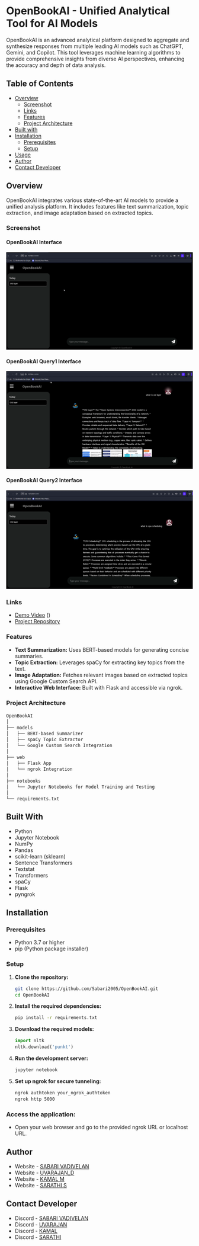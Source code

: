 # OpenBookAI - Unified Analytical Tool for AI Models

OpenBookAI is an advanced analytical platform designed to aggregate and synthesize responses from multiple leading AI models such as ChatGPT, Gemini, and Copilot. This tool leverages machine learning algorithms to provide comprehensive insights from diverse AI perspectives, enhancing the accuracy and depth of data analysis.

## Table of Contents

- [Overview](#overview)
  - [Screenshot](#screenshot)
  - [Links](#links)
  - [Features](#features)
  - [Project Architecture](#project-architecture)
- [Built with](#built-with)
- [Installation](#installation)
  - [Prerequisites](#prerequisites)
  - [Setup](#setup)
- [Usage](#usage)
- [Author](#author)
- [Contact Developer](#contact-developer)

## Overview

OpenBookAI integrates various state-of-the-art AI models to provide a unified analysis platform. It includes features like text summarization, topic extraction, and image adaptation based on extracted topics.

### Screenshot

#### OpenBookAI Interface
![screenshot_interface](/screenshots/OpenBookAI_interface.png)
#### OpenBookAI Query1 Interface
![screenshot_query1_interface](/screenshots/OpenBookAI_explaining_OSI_Layer.png)
#### OpenBookAI Query2 Interface
![screenshot_query2_interface](/screenshots/OpenBookAI_explaining_CPU_Scheduling.png)

### Links

- [Demo Video](#) ()
- [Project Repository](https://github.com/Sabari2005/OpenBookAI)

### Features

- **Text Summarization:** Uses BERT-based models for generating concise summaries.
- **Topic Extraction:** Leverages spaCy for extracting key topics from the text.
- **Image Adaptation:** Fetches relevant images based on extracted topics using Google Custom Search API.
- **Interactive Web Interface:** Built with Flask and accessible via ngrok.

### Project Architecture

```plaintext
OpenBookAI
│
├── models
│   ├── BERT-based Summarizer
│   ├── spaCy Topic Extractor
│   └── Google Custom Search Integration
│
├── web
│   ├── Flask App
│   └── ngrok Integration
│
├── notebooks
│   └── Jupyter Notebooks for Model Training and Testing
│
└── requirements.txt
```

## Built With
- Python
- Jupyter Notebook
- NumPy
- Pandas
- scikit-learn (sklearn)
- Sentence Transformers
- Textstat
- Transformers
- spaCy
- Flask
- pyngrok

## Installation

### Prerequisites
- Python 3.7 or higher
- pip (Python package installer)

### Setup

1. **Clone the repository:**
    ```bash
    git clone https://github.com/Sabari2005/OpenBookAI.git
    cd OpenBookAI
    ```

2. **Install the required dependencies:**
    ```bash
    pip install -r requirements.txt
    ```

3. **Download the required models:**
    ```python
    import nltk
    nltk.download('punkt')
    ```

4. **Run the development server:**
    ```bash
    jupyter notebook
    ```

5. **Set up ngrok for secure tunneling:**
    ```bash
    ngrok authtoken your_ngrok_authtoken
    ngrok http 5000
    ```

### Access the application:
- Open your web browser and go to the provided ngrok URL or localhost URL.

## Author

- Website - [SABARI VADIVELAN](https://in.linkedin.com/in/sabari-vadivelan-s-637667258)
- Website - [UVARAJAN_D](https://www.linkedin.com/in/uvarajan-dev/)
- Website - [KAMAL M](https://www.linkedin.com/in/kamal-m-857925258/)
- Website - [SARATHI S](https://www.linkedin.com/in/sarathi-senthil-547877258/)

## Contact Developer

- Discord - [SABARI VADIVELAN](https://discord.com/users/1102493010538799225)
- Discord - [UVARAJAN](https://discord.com/users/1084096662412210376)
- Discord - [KAMAL](https://discord.com/users/1086220089684152340) 
- Discord - [SARATHI](https://discord.com/users/1187035919048527902) 
